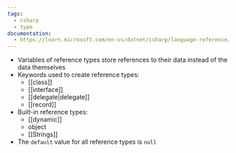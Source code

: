 ```yaml
---
tags:
  - csharp
  - type
documentation:
  - https://learn.microsoft.com/en-us/dotnet/csharp/language-reference/keywords/reference-types
---
```

- Variables of reference types store references to their data instead of the data themselves
- Keywords used to create reference types: 
	- [[class]]
	- [[interface]]
	- [[delegate|delegate]]
	- [[record]]
- Built-in reference types:
	- [[dynamic]]
	- object
	- [[Strings]]
- The `default` value for all reference types is  `null`
